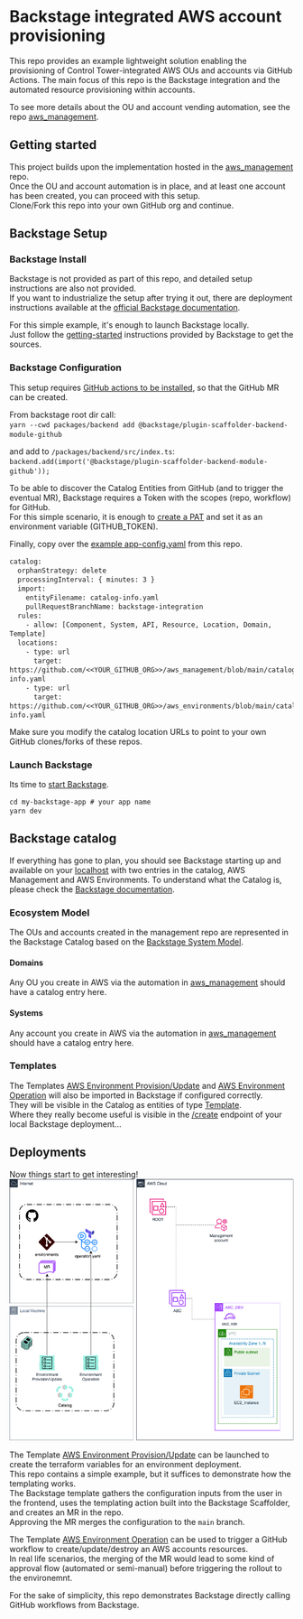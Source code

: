 # Backstage integrated AWS account provisioning
This repo provides an example lightweight solution enabling the provisioning of Control Tower-integrated AWS OUs and accounts via GitHub Actions.
The main focus of this repo is the Backstage integration and the automated resource provisioning within accounts.

To see more details about the OU and account vending automation, see the repo [aws_management](https://github.com/tamer84/aws_management).

## Getting started
This project builds upon the implementation hosted in the  [aws_management](https://github.com/tamer84/aws_management) repo.  
Once the OU and account automation is in place, and at least one account has been created, you can proceed with this setup.  
Clone/Fork this repo into your own GitHub org and continue.  

## Backstage Setup
### Backstage Install
Backstage is not provided as part of this repo, and detailed setup instructions are also not provided.  
If you want to industrialize the setup after trying it out, there are deployment instructions available at the [official Backstage documentation](https://backstage.io/docs/deployment/).  

For this simple example, it's enough to launch Backstage locally.  
Just follow the [getting-started](https://backstage.io/docs/getting-started/) instructions provided by Backstage to get the sources.  

### Backstage Configuration
This setup requires [GitHub actions to be installed](https://backstage.io/docs/features/software-templates/builtin-actions/), so that the GitHub MR can be created.  

From backstage root dir call:  
`yarn --cwd packages/backend add @backstage/plugin-scaffolder-backend-module-github`

and add to `/packages/backend/src/index.ts`:  
`backend.add(import('@backstage/plugin-scaffolder-backend-module-github'));`

To be able to discover the Catalog Entities from GitHub (and to trigger the eventual MR), Backstage requires a Token with the scopes (repo, workflow) for GitHub.  
For this simple scenario, it is enough to [create a PAT](https://docs.github.com/en/authentication/keeping-your-account-and-data-secure/managing-your-personal-access-tokens#creating-a-personal-access-token-classic) and set it as an environment variable (GITHUB_TOKEN).  

Finally, copy over the [example app-config.yaml](.backstage/config/app-config.yaml) from this repo.  

````
catalog:
  orphanStrategy: delete
  processingInterval: { minutes: 3 }
  import:
    entityFilename: catalog-info.yaml
    pullRequestBranchName: backstage-integration
  rules:
    - allow: [Component, System, API, Resource, Location, Domain, Template]
  locations:
    - type: url
      target: https://github.com/<<YOUR_GITHUB_ORG>>/aws_management/blob/main/catalog-info.yaml
    - type: url
      target: https://github.com/<<YOUR_GITHUB_ORG>>/aws_environments/blob/main/catalog-info.yaml
````
Make sure you modify the catalog location URLs to point to your own GitHub clones/forks of these repos.

### Launch Backstage
Its time to [start Backstage](https://backstage.io/docs/getting-started/#2-run-the-backstage-app).
````
cd my-backstage-app # your app name
yarn dev
````

## Backstage catalog
If everything has gone to plan, you should see Backstage starting up and available on your [localhost](http://localhost:3000/catalog) with two entries in the catalog, AWS Management and AWS Environments.
To understand what the Catalog is, please check the [Backstage documentation](https://backstage.io/docs/features/software-catalog/).

### Ecosystem Model
The OUs and accounts created in the management repo are represented in the Backstage Catalog based on the [Backstage System Model](https://backstage.io/docs/features/software-catalog/system-model).

#### Domains
Any OU you create in AWS via the automation in [aws_management](https://github.com/tamer84/aws_management) should have a catalog entry here.  

#### Systems
Any account you create in AWS via the automation in [aws_management](https://github.com/tamer84/aws_management) should have a catalog entry here.

### Templates
The Templates [AWS Environment Provision/Update](.backstage/templates/aws-environment-provision.yaml) and [AWS Environment Operation](.backstage/templates/aws-environment-operation.yaml) will also be imported in Backstage if configured correctly.  
They will be visible in the Catalog as entities of type [Template](https://backstage.io/docs/features/software-catalog/system-model#template).  
Where they really become useful is visible in the [/create](http://localhost:3000/create) endpoint of your local Backstage deployment...

## Deployments
Now things start to get interesting!  
![EnvironmentProvision](diagrams/AWS_Automation_GitHub-EnvironmentProvision.drawio.png)

The Template [AWS Environment Provision/Update](.backstage/templates/aws-environment-provision.yaml) can be launched to create the terraform variables for an environment deployment.  
This repo contains a simple example, but it suffices to demonstrate how the templating works.  
The Backstage template gathers the configuration inputs from the user in the frontend, uses the templating action built into the Backstage Scaffolder, and creates an MR in the repo.  
Approving the MR merges the configuration to the `main` branch.  

The Template [AWS Environment Operation](.backstage/templates/aws-environment-operation.yaml) can be used to trigger a GitHub workflow to create/update/destroy an AWS accounts resources.  
In real life scenarios, the merging of the MR would lead to some kind of approval flow (automated or semi-manual) before triggering the rollout to the environemnt.  

For the sake of simplicity, this repo demonstrates Backstage directly calling GitHub workflows from Backstage.
